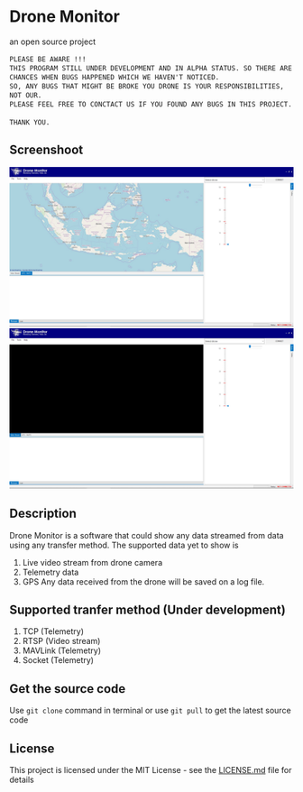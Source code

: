 # Drone Monitor

an open source project

```
PLEASE BE AWARE !!!
THIS PROGRAM STILL UNDER DEVELOPMENT AND IN ALPHA STATUS. SO THERE ARE CHANCES WHEN BUGS HAPPENED WHICH WE HAVEN'T NOTICED.
SO, ANY BUGS THAT MIGHT BE BROKE YOU DRONE IS YOUR RESPONSIBILITIES, NOT OUR. 
PLEASE FEEL FREE TO CONCTACT US IF YOU FOUND ANY BUGS IN THIS PROJECT.

THANK YOU.
```
## Screenshoot
![alt text](https://github.com/faizainur/native-net-drone-monitor/blob/master/screenshot/im2.jpg)
![alt text](https://github.com/faizainur/native-net-drone-monitor/blob/master/screenshot/img3.jpg)
## Description
Drone Monitor is a software that could show any data streamed from data using any transfer method. The supported data yet to show is
1. Live video stream from drone camera
2. Telemetry data
3. GPS
Any data received from the drone will be saved on a log file.

## Supported tranfer method (Under development)
1. TCP (Telemetry)
2. RTSP (Video stream)
3. MAVLink (Telemetry)
4. Socket (Telemetry)

## Get the source code

Use `git clone` command in terminal or use `git pull` to get the latest source code

## License

This project is licensed under the MIT License - see the [LICENSE.md](LICENSE) file for details


